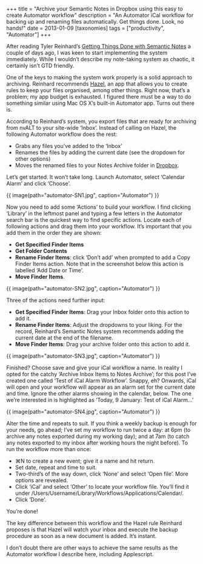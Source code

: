 +++
title = "Archive your Semantic Notes in Dropbox using this easy to create Automator workflow"
description = "An Automator iCal workflow for backing up and renaming files automatically. Get things done. Look, no hands!"
date = 2013-01-09
[taxonomies]
tags = ["productivity", "Automator"]
+++

After reading Tyler Reinhard’s [Getting Things Done with Semantic Notes](http://semanot.es) a couple of days ago, I was keen to start implementing the system immediately. While I wouldn’t describe my note-taking system as chaotic, it certainly isn’t GTD friendly.

One of the keys to making the system work properly is a solid approach to archiving. Reinhard recommends [Hazel](http://www.noodlesoft.com/hazel.php), an app that allows you to create rules to keep your files organised, among other things. Right now, that’s a problem; my app budget is exhausted. I figured there must be a way to do something similar using Mac OS X’s built-in Automator app. Turns out there is.

According to Reinhard’s system, you export files that are ready for archiving from nvALT to your site-wide ‘Inbox’. Instead of calling on Hazel, the following Automator workflow does the rest:

* Grabs any files you’ve added to the ‘Inbox’
* Renames the files by adding the current date (see the dropdown for other options)
* Moves the renamed files to your Notes Archive folder in [Dropbox](http://db.tt/jw9tyCz).

Let’s get started. It won’t take long. Launch Automator, select ‘Calendar Alarm’ and click ‘Choose’.

{{ image(path="automator-SN1.jpg", caption="Automator") }}

Now you need to add some ‘Actions’ to build your workflow. I find clicking ‘Library’ in the leftmost panel and typing a few letters in the Automator search bar is the quickest way to find specific actions. Locate each of following actions and drag them into your workflow. It’s important that you add them in the order they are shown:

* **Get Specified Finder Items**
* **Get Folder Contents**
* **Rename Finder Items**: click ‘Don’t add’ when prompted to add a Copy Finder Items action. Note that in the screenshot below this action is labelled ‘Add Date or Time’.
*   **Move Finder Items**.

{{ image(path="automator-SN2.jpg", caption="Automator") }}

Three of the actions need further input:

* **Get Specified Finder Items**: Drag your Inbox folder onto this action to add it.
* **Rename Finder Items**: Adjust the dropdowns to your liking. For the record, Reinhard’s Semantic Notes system recommends adding the current date at the end of the filename.
* **Move Finder Items**: Drag your archive folder onto this action to add it.

{{ image(path="automator-SN3.jpg", caption="Automator") }}

Finished? Choose save and give your iCal workflow a name. In reality I opted for the catchy ‘Archive Inbox Items to Notes Archive’; for this post I’ve created one called ‘Test of iCal Alarm Workflow’. Snappy, eh? Onwards, iCal will open and your workflow will appear as an alarm set for the current date and time. Ignore the other alarms showing in the calendar, below. The one we’re interested in is highlighted as ‘Today, 9 January: Test of iCal Alarm…’

{{ image(path="automator-SN4.jpg", caption="Automator") }}

Alter the time and repeats to suit. If you think a weekly backup is enough for your needs, go ahead; I’ve set my workflow to run twice a day: at 6pm (to archive any notes exported during my working day); and at 7am (to catch any notes exported to my inbox after working hours the night before). To run the workflow more than once:

* ⌘N to create a new event; give it a name and hit return.
* Set date, repeat and time to suit.
* Two-third’s of the way down, click ‘None’ and select ‘Open file’. More options are revealed.
* Click ‘iCal’ and select ‘Other’ to locate your workflow file. You’ll find it under /Users/Username/Library/Workflows/Applications/Calendar/.
* Click ‘Done’.

You’re done!

The key difference between this workflow and the Hazel rule Reinhard proposes is that Hazel will watch your inbox and execute the backup procedure as soon as a new document is added. It’s instant.

I don’t doubt there are other ways to achieve the same results as the Automator workflow I describe here, including Applescript.